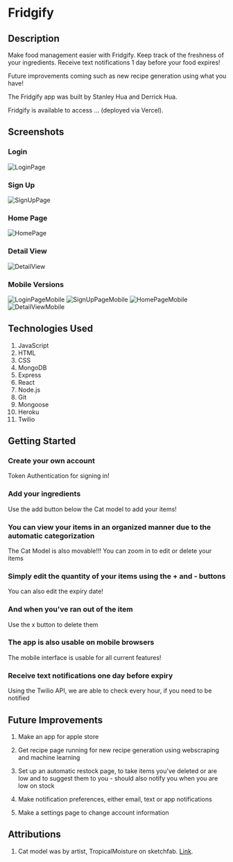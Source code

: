 # Fridgify

## Description
Make food management easier with Fridgify.
Keep track of the freshness of your ingredients.
Receive text notifications 1 day before your food expires! 

Future improvements coming such as new recipe generation using what you have!

The Fridgify app was built by Stanley Hua and Derrick Hua.

Fridgify is available to access ... (deployed via Vercel).

## Screenshots

### Login
![LoginPage](https://i.imgur.com/pWAIOB3.jpg)

### Sign Up
![SignUpPage](https://i.imgur.com/LD6hStF.jpg)

### Home Page
![HomePage](https://i.imgur.com/3hA1ML0.jpg)

### Detail View
![DetailView](https://i.imgur.com/V40RhxY.jpg)

### Mobile Versions
![LoginPageMobile](https://i.imgur.com/3TxqpJM.jpg)
![SignUpPageMobile](https://i.imgur.com/tlLTJIQ.jpg)
![HomePageMobile](https://i.imgur.com/tlLTJIQ.jpg)
![DetailViewMobile](https://i.imgur.com/TkvPJUp.jpg)

## Technologies Used
1. JavaScript
2. HTML
3. CSS
4. MongoDB
5. Express
6. React
7. Node.js
8. Git
9. Mongoose
10. Heroku
11. Twilio 

## Getting Started

### Create your own account
Token Authentication for signing in!

### Add your ingredients
Use the add button below the Cat model to add your items!

### You can view your items in an organized manner due to the automatic categorization
The Cat Model is also movable!!!
You can zoom in to edit or delete your items

### Simply edit the quantity of your items using the + and - buttons
You can also edit the expiry date!

### And when you've ran out of the item
Use the x button to delete them

### The app is also usable on mobile browsers
The mobile interface is usable for all current features!

### Receive text notifications one day before expiry
Using the Twilio API, we are able to check every hour, if you need to be notified

## Future Improvements
1. Make an app for apple store

2. Get recipe page running for new recipe generation using webscraping and machine learning

3. Set up an automatic restock page, to take items you've deleted or are low and to suggest them to you - should also notify you when you are low on stock 

4. Make notification preferences, either email, text or app notifications

5. Make a settings page to change account information

## Attributions
1. Cat model was by artist, TropicalMoisture on sketchfab. [Link](https://sketchfab.com/3d-models/cats-on-a-fridge-c0ce3a4431664ecab830ced119b21011).
